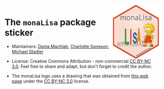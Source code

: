 <img src="monaLisa.png" align="right" alt="" width="150"/>

# The `monaLisa` package sticker

* Maintainers: [Dania Machlab](https://github.com/machlabd), [Charlotte Soneson](https://github.com/csoneson), [Michael Stadler](https://github.com/mbstadler)

* License: Creative Commons Attribution - non-commercial [CC BY-NC 3.0](https://creativecommons.org/licenses/by-nc/3.0/). Feel free to share and adapt, but don't forget to credit the author.

* The monaLisa logo uses a drawing that was obtained from [this web page](http://vectorish.com/lisa-simpson.html) under the [CC BY-NC 3.0](https://creativecommons.org/licenses/by-nc/3.0/) license. 
